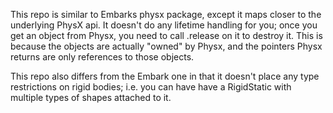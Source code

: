 This repo is similar to Embarks physx package, except it maps closer to the underlying PhysX api.
It doesn't do any lifetime handling for you; once you get an object from Physx, you need to call .release
on it to destroy it. This is because the objects are actually "owned" by Physx, and the pointers
Physx returns are only references to those objects.

This repo also differs from the Embark one in that it doesn't place any type restrictions on rigid bodies;
i.e. you can have have a RigidStatic with multiple types of shapes attached to it.

